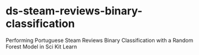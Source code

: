 # ds-steam-reviews-binary-classification
Performing Portuguese Steam Reviews Binary Classification with a Random Forest Model in Sci Kit Learn
